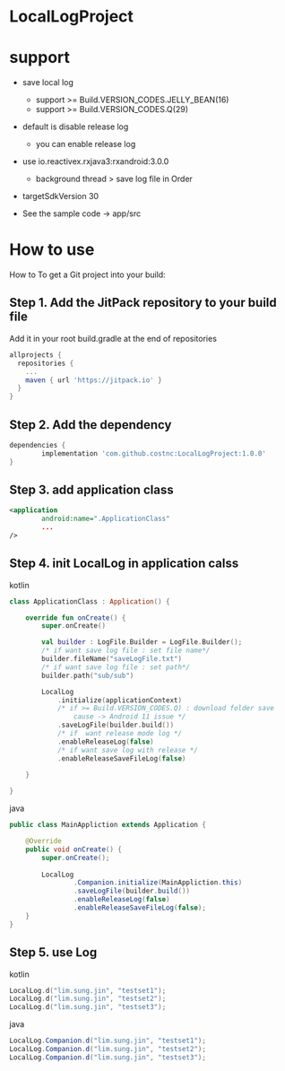 # LocalLogProject


support
=============
* save local log
  - support >= Build.VERSION_CODES.JELLY_BEAN(16)
  - support >= Build.VERSION_CODES.Q(29)
  
  
* default is disable release log
  - you can enable release log

* use io.reactivex.rxjava3:rxandroid:3.0.0
  - background thread > save log file in Order

* targetSdkVersion 30
* See the sample code -> app/src

How to use
=============

How to
To get a Git project into your build:

Step 1. Add the JitPack repository to your build file
------------

Add it in your root build.gradle at the end of repositories
``` gradle
allprojects {
  repositories {
    ...
    maven { url 'https://jitpack.io' }
  }
}
```
Step 2. Add the dependency
------------
``` gradle
dependencies {
        implementation 'com.github.costnc:LocalLogProject:1.0.0'
}
```
Step 3. add application class
------------
``` xml
<application
        android:name=".ApplicationClass"
        ...
/>
```
Step 4. init LocalLog in application calss
------------

kotlin
``` Kotlin
class ApplicationClass : Application() {

    override fun onCreate() {
        super.onCreate()

        val builder : LogFile.Builder = LogFile.Builder();
        /* if want save log file : set file name*/
        builder.fileName("saveLogFile.txt")
        /* if want save log file : set path*/
        builder.path("sub/sub")

        LocalLog
            .initialize(applicationContext)
            /* if >= Build.VERSION_CODES.Q) : download folder save
                cause -> Android 11 issue */
            .saveLogFile(builder.build())
            /* if  want release mode log */
            .enableReleaseLog(false)
            /* if want save log with release */
            .enableReleaseSaveFileLog(false)

    }
    
}
```


java
``` java
public class MainAppliction extends Application {

    @Override
    public void onCreate() {
        super.onCreate();
 
        LocalLog
                .Companion.initialize(MainAppliction.this)
                .saveLogFile(builder.build())
                .enableReleaseLog(false)
                .enableReleaseSaveFileLog(false);
    }
}
```
Step 5. use Log
------------

kotlin
``` kotlin
LocalLog.d("lim.sung.jin", "testset1");
LocalLog.d("lim.sung.jin", "testset2");
LocalLog.d("lim.sung.jin", "testset3");
```


java
``` java
LocalLog.Companion.d("lim.sung.jin", "testset1");
LocalLog.Companion.d("lim.sung.jin", "testset2");
LocalLog.Companion.d("lim.sung.jin", "testset3");
```
